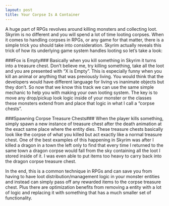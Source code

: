 ```yaml
---
layout: post
title: Your Corpse Is A Container
---
```


A huge part of RPGs revolves around killing monsters and collecting loot. Skyrim is no different and you will spend a lot of time looting corpses. When it comes to handling corpses in RPGs, or any game for that matter, there is a simple trick you should take into consideration. Skyrim actually reveals this trick of how its underlying game system handles looting so let’s take a look:

###Fox is Empty###
Basically when you kill something in Skyrim it turns into a treasure chest. Don’t believe me, try killing something, take all the loot and you are presented with “X is Empty”. This is especially funny when you kill an animal or anything that was previously living. You would think that the developers would have different language for living vs inanimate objects but they don’t. So now that we know this track we can use the same simple mechanic to help you with making your own looting system. The key is to move any drop/pickup look logic inside of your monster or the classes these monsters extend from and place that logic in what I call a “corpse chests”.

###Spawning Corpse Treasure Chests###
When the player kills something, simply spawn a new instance of treasure chest after the death animation at the exact same place where the entity dies. These treasure chests basically look like the corpse of what you killed but act exactly like a normal treasure chest. One of the best examples of this happening in Skyrim was after I killed a dragon in a town the left only to find that every time I returned to the same town a dragon corpse would fall from the sky containing all the loot I stored inside of it. I was even able to put items too heavy to carry back into the dragon corpse treasure chest.

In the end, this is a common technique in RPGs and can save you from having to have loot distribution/management logic in your monster entities and instead can simply pass off any rewarded items to the corpse treasure chest. Plus there are optimization benefits from removing a entity with a lot of logic and replacing it with something that has a much smaller set of functionality.